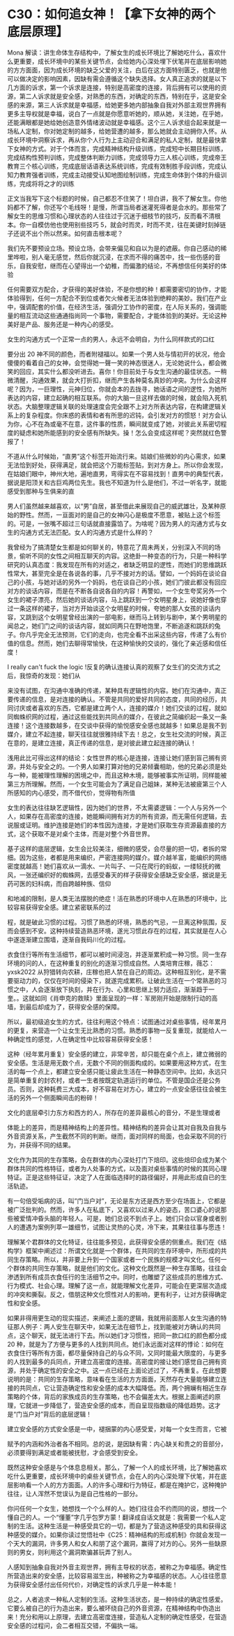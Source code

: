 # C30：如何追女神！【拿下女神的两个底层原理】

Mona 解读：讲生命体生存结构中，了解女生的成长环境比了解她吃什么，喜欢什么更重要，成长环境中的某些关键节点，会给她内心深处埋下伏笔并在底层影响她的方方面面，因为成长环境的缺乏父爱的关注，白后在这方面特别匮乏，也就是他可以做决定的影响因素，因缺有需会遵循这个缺失选择。女人真正追求的就是以下几方面的诉求，第一个诉求是连接，特别是高密度的连接，背后拥有可以使用的资源，第二人诉求就是安全感，对熟悉的东西，对确定的东西，特别在乎，这是安全感的来源，第三人诉求就是幸福感，给她更多她内部抽象自我对外部主观世界拥有更多主导权就是幸福，说白了一点就是你愿意听她的，顺从她，关注她，在乎她，还能满眼都是她给她创造意外情绪波动就是幸福感。这个三人诉求组合起来就是一场私人定制，你对她定制的越多，给她营遭的越多，那么她就会主动拥你入怀。从成长环境中洞察诉求，再从你个人行为上主动迎合和满足的私人定制，就是最快拿下女神的方式。对于个体而言，完成精神结构升级训练，完成短中长期目标训练，完成结构性预判训练，完成整体判断力训练，完成领导力三人核心训练，完成帝王教育三个核心训练，完成底层话语表达系统训练，完成有效制胜手段训练，完成认知力教育强者训练，完成主动接受认知地图绘制训练，完成生命体到个体的升级训练，完成将将之才的训练

正文当我写下这个标题的时候，自己都忍不住笑了！坦白讲，我不了解女生。你他妈都不了解，你还写个毛线呀！是慢，所谓当局者迷灌死得者是会水的。那些常了解女生的思维习惯和心理状态的人往往过于沉迷于细枝节的技巧，反而看不清根本。你一自模仿他也使用别些技巧 5，就会时而灵，时而不灵，往在美键时刻掉链子还说不出个所以然来。如何直击根本呢？

我们先不要预设立场。预设立场，会带来偏见和自以为是的遮蔽。你自己感动的稀里哗啦，别人毫无感觉，然后你就沉浸，在求而不得的痛苦中，找一些伤感的音乐，自我安慰，继而在心望得出一个幼稚，而偏激的结论，不再想信任何美好的体验

任何需要双方配合，才获得的美好体验，不是你想的种！都需要密切的协作，才能体验得到，任何一方配合不到位或者欠火候者无法体验到绝粹的美妙。我们在产业中，强调配套的价值，在经济生活，强调分工协作的密度，在人际关系的，强调能量的相互流动这些通通指尚同一个事物，需要配合，才能体验到的美好。无论这种美好是产品、服务还是一种内心的感受。

女生的沟通方式一个正常一点的男人，永远不会明自，为什么同样款式的口红

要分出 20 神不同的颜色，而者附褪福以。如果一个男人处与情初开的状况，他会傻傻的看着自己的女神，会觉得她一聲一笑的神态很迷人，无论她说什么，都会微笑的回应，其实什么都没听进去。喜你！你目前处于与女生沟通的最佳状态。一稍微清醒，沟通效果，就会大打折扣，继而产生各种莫名真妙的冲突。为什么会这样呢？因为，一巨理性，元神归位，你就会本的去拢寻，她话语之间的逻性，为她所表达的内容，建立起确的相互联系。你的大脑一旦这样去做的时候，就会陷入死机状态。大脑整理逻辑关联的处理速度会完全跟不上对方所表达内容，在构建逻辑关系上的复杂程度。你床惑的表情和者有所思的迟钝，会引发对方的惯怒！对方会认为你，心不在為或毫不在意，这件事的性质，瞬间就变成了她，对彼此关系密切程度的疑虑和她所能感到的安全感有所缺失。操！怎么会变成这样呢？突然就红色警报了！

不道从什么时候始，“直男”这个标签开始流行来。姑娘们些微妙的内心需求，如果无法恰到好处，获得满足，就会把这个万能标签贴，到对方身上。所以你会发现，在姑娘们眼中，神州大地，遍地直男，弯得实在不容易找到！直男中的典型代表，据说是阳顶关和古巨鸡两位先生。我也不知道为什么是他们，不过一听名字，就能感受到那种与生俱来的直

男人们虽然越来越喜欢，以“男”自居，甚至借此来展现自己的威武雄壮，及某种原始的野性。然而，一亘面对的是自己的女神闪心是极度不愿意，被贴上这个标签的。可是，一张嘴不超过三句话就直接露馅了。为啥呢？因为男人的沟通方式与女生的沟通方式无法匹配。女人的沟通方式是什么样的？

我曾经为了搞清楚女生都是如何聊关的，特意花了周未两关，分别深入不同的场景，偷听不同的女性之间相互聊天的内容。这绝卦一种变态的行为，只是一种科学研究的认真态度：我发现在所有的对适之，者缺乏明显的逻性，而她们的思维跳跃性常大，甚至完全是在各说各的事，几乎不接对方的话。譬如，一个妈妈在谈论自己的小孩，与她对话的另外一个妈妈，也在谈自己的小孩，她们门彼此都没有回应对方的谈话内容，而是在不断各自说各自的内容！再警如，一个女生夸奖另外一个女生的裙子漂亮，然后她的谈话内容，马上跳跃到一个女明星身上，说她好像也穿过一条这样的裙子，当对方开始谈这个女明星的时候，夸她的那人女孩的谈话内容，又跳到这个女明星曾经出演的一部电影，继而马上转到与剧中，某个男明星的闻总之，她们门之间的谈话内容，就如同两只在野地饱里，不断追遂和跳跃的兔子。你凡乎完全无法预测，它们的走向，也完全看不出采这些内容，传递了么有价值的信息。然而，她们去聊得常愉快，在这种愉快的交谈的，强化了亲近感和信任度！

I really can't fuck the logic !反复的确认连接认真的观察了女生们的交流方式之后，我惊奇的发现：她们从

来没有试图，在沟通中准确的传递，某种具有逻辑性的内容。她们在沟通中，真正要传递的信息，是对连接的确认。不管是共同的爱好共同的态度，共同的经历，共同讨庆或者喜欢的东西，它都是建立两个人，连接的媒介！她们交谈的过程，就如同蜘蛛织网的过程，通过这些能找到共同点的媒介，在彼此之简编织起一条又一条连接！这个连接数越多，在交谈中获得的愉悦感安全感也就越多！如果总是我不到媒介，建立不起连接，聊天往往就很雅持续下去！总之，女生社交流的时候，真正在意的，是建立连接，真正传递的信息，是对彼此建立起连接的确认！

浅用此比可得出这样的结论：女性世界的核心是连接，连接让她们感到盲己搁有资源，并处与安全之的。一个男人如果打算对他的兄弟倾囊相助，他的兄弟必须是处与一种，能被理性理解的困境之中，而且这种木境，能够被事实所证明，同样能被第三方所理解。然而，一个女生可能会为了满足自己姐妹，某种无法被疲第三个人所感知的内心感受，而不借代价，觉得物有所值

女生的表达往往缺艺逻辑性，因为她们的世界，不太需婆逻辑：一个人与另外一个人，如果存在高密度的连接，她能瞬间拥有对方的所有资源，而无需任何逻辑，去说服或证明。维护连接是她们的本性因为连接，才是她们获取生存资源最直接的方式，这个获取不是对桌个主体，而是对整个外音世界。

基子这样的底层逻辑，女生会比较美注，细微的感受，会尽量的把一切，者拆的常细。因为这些，者都是用来编织，严密连接网的媒介。媒介越羊富，能编织的网络密度就越高！她们喜欢从一滴水、一片叫子、一只在爬行的蚂蚁，一缕轻抚的微风，一张还编织好的蜘蛛网，去感受春天的样子获得安全感缺乏安全感，据说是无药可医的妇科病，而自跨越种族、信仰

和地减的限制，是人类无法摆脱的绝症！活在熟悉的环境中人在熟悉的环境中，比较容易获得安全感。建立紧密联系的过

程，就是破此习惯的过程。习惯了熟悉的环境，熟悉的气忌，一旦离这种氛围，反而会感到不安。这种持续营造熟恶环境，遂光习惯此存在的过程，其实就是在人心中遂逐渐建立围墙，逐渐自我码川化的过程。

衣食住行等所有生活细节，都可以被时间浸泡，并逐渐累积成一种习惯。同一生存环境的问的人，在这种重复的别化的逐渐习惯成自然。人类培育庄稼，薇芯：yxsk2022 从狩猎转向农耕，庄稼也把人禁在自己的周边。这种相互别化，是不需要驱动力的，仅仅在时间的侵染下，就遂完成累积。让破此生活在一个常熟恶的习惯之中，人会逐渐放下执刻，并在行为、心里和思继上努力适应，渐渐趋于一奎。。这就如同《肖申克的救赎》里面呈现的一样：军房刚开始是限制行动的高墙，到最后却成为了，获得安全感的保障。

所以，最初级追女生的方式，往往利用这个特点：试图通过对桌些事情，经年累月的更复，来营造一个让女生无比熟悉的习惯。熟悉的事物一反复重现，就能给人一种确定性的感觉，人在确定性中比较容易获得安全感！

这种（经年累月重复）安全感的建立，非常辛苦，却只能在桌个点上，建立微弱的安全感。生活是用无数个点，无数个不同的侧面构成的。如果要用这种方式，在生活的每一个点上，都建立安全感只能让疲此生活在一种静态空间中。比如，永远只是简单重复的封农村，或者一生者按既定轨道运行的单位。不管是国企还是公务员。否则，这种耗费三大成本，好不容易在对方心，建立的一点安全感往往会被生活的另外一个侧面瞬间击的粉碎！

文化的底层牵引力东方和西方的人，所存在的差异最核心的音分，不是生理或者

体能上的差异，而是精神结构上的差异性。精神结构的差异会让其对自我及自我与外音资源关系，产生截然不同的判断。继而，面对同样的局面，也会采取不同的行为，并获得不同的结果。

文化作为其同的生存策略，会在群体的内心深处打门下焙印。这些焙印会成为某个群体共同的性格特征，或者为人处事的方式，以及面对桌些事情的时候的其同心理特证。正是这些特征证，决定了人在面临选择时的路径偏好，并用此形成自已的生活轨迹。

有一句倍受垢病的话，叫”门当户对”，无论是东方还是西方至少在场面上，它都是被广泛批判的。然而，许多人在私底下，又喜欢以过来人的姿态，苦口婆心的说那些被爱情冲昏头脑的年轻人。可是，她们总说不到点子上。她们只会以官身或者别人的遭遇为案例列萃一雄细节，试图让灵热的心灵，冷下来，其果往往事与愿违！

理解某个君群体的文化特证，往往能多预见，此获得安全感的侧重点。我们在《结构学》框架中阐述过：所谓文化就是一个群体，在共同的生存环境中，所形成的共同生存策略。所以，并非要上升到一个国家或者一个民族的规模才叫文化。任何一个群体的共同生存策略，就是他们的文化。这种文化既然是一种生存策略，往往会渗透到所有成员衣食任行的生活细节之中。同时，也雕塑了这些成员的思维方式、行为模式、社会心理。理解了这一点，就能理解文化差异，可能会在更深层次造成的冲突和撕裂。反之，借朋这种文化惯性对人的影响，更有利子，让对方获得确定性和安全感。

如果非得用更生动的现实描述，来阐述上面的逻辑，我就用前面那人女生沟通的特征那人例子：两人安生在聊天中，如果无法在细节上，找到能被对方确认的共同点，这个聊天，就无法进行下去。所以她们才习惯性，把同一款口红的颜色都分成 20 种，就是为了方便与更多的人找到共同点。她们永远面对这样的悸论：如何在衣食住行等所有方面，都尽量保持自己的与众不同，又同时能最大限度的，与更多的人找到最多的兵同点，开建立高密度的连接。高密度的接让她们感觉自己拥有资源，并处于确定性的安全之中。这一点已经在上面论述过了，不再重复。在此想要说明的是：共同的生存策略，意味看在生活的方方面面，天然存在大量能够建立连接的共同点，它让营造确定性和安全感的成本大幅降低。而，两个拥斓有相近生存策略的个体，背后的家族成员的生存策略，也不会偏差太大。根据上面阐述的原理，它就进一步降低了，营造安全感的成本，而自呈现指数级的降低趋势。这才是“门当户对”背后的底层逻辑！

建立安全感的方式安全感是一中，褪捆蒙的内心感受爱，对每一个女生而言，它被

赋予的内涵和外治者各不相同。总的说，是因缺有需：内心缺关和贵之的音部分，必须要得到满足或者能被抚慰，才会感受到安全。

既然这种安全感是与个体息息相关。那么，了解一个人的成长环境，比了解她喜欢吃什么更重要，成长环境中的桌些关键节点，会在人的内心深处理下伏笔，并在底层影响看一个人的方方面面。人的许多心理和行为特征，都是在掩护它，这种掩护往往，让人浑然不觉误认为是自己性格的一部分。

你问任何一个女生，她想找一个个么样的人。她们往往会不约而同的说，想找一个懂自己的人。一个“懂董”字几乎包罗方蒙！翻译成自话文就是：我需要一个私人定制的生活。这种生活是一种感受具它的一切，都是为了营造这种感受的具和获得这种感受的媒介。如果你读过觉悟社中《C25：精神结构的形成机制》你就会发现一个天大的漏洞，许多男人和女人和朋了这个漏洞，赢得了对方的心。另外一些缺原则的男女，则利用这个漏洞欺骗甚玩弄了别人。

人感知到抽象自我对外音主观世界，拥有主导权的状态，被称之为幸福感。确定性所营造出来的安全感，比较容易滋生出，种被称之为幸福感的状态。人心往往愿意为获得安全感付出任何代价，对确定性的诉求几乎是一种本能！

总之，人者追求一种私人定制的生活。这种生活状态，是一种持续的确定性感爱。它要么被自己的行为造出来，要么被环绕自己的外音资源，在精神结构中伪造出来！充分和用以上原理，去建立高密度连接，营造私人定制的确定性感受，在营造安全感的过程问，会二者相互交错，不偏执一端。